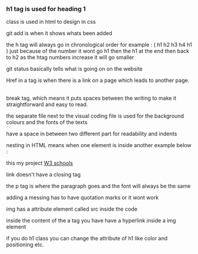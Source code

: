 ### h1 tag is used for heading 1 

class is used in html to design in  css 

git add is when it shows whats been added

the h tag will always go in chronological order for example :
( h1 h2 h3 h4 h1 ) just because of the number it wont go h1 then the h1 at the end then back to h2  as the htag numbers increase it will go smaller

git status basically tells what is going on on the website 

Href in a tag is when there is a link on a page which leads to another page.

<Br>  break tag, which means it puts spaces between the writing to make it straightforward and easy to read.

the separate file next to the visual coding file is used for the background colours and the fonts of the texts 

have a space in between two different part for readability and indents 

nesting in HTML means when one element is inside another example below :

<p>
    this my project 
    <a href <a href="https://www.w3schools.com"> W3 schools</a>
    </p>


link doesn't have a closing tag 

the p tag is where the paragraph goes and the font will always be the same 

adding a messing has to have quotation marks or it wont work 

img   has a attribute element called src inside the code

inside the content of the a tag you have have a hyperlink inside a img element

if you do h1 class you can change the attribute of h1 like color and positioning etc.